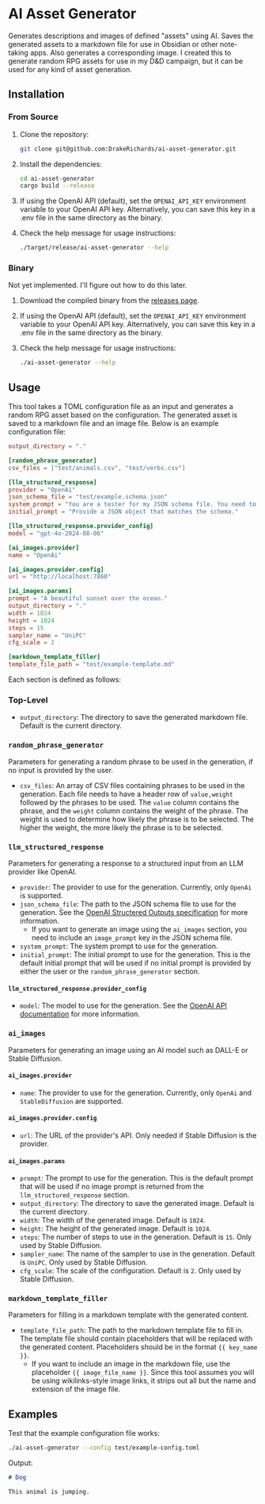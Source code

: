 # AI Asset Generator

Generates descriptions and images of defined "assets" using AI. Saves the generated assets to a markdown file for use in Obsidian or other note-taking apps. Also generates a corresponding image. I created this to generate random RPG assets for use in my D&D campaign, but it can be used for any kind of asset generation.

## Installation

### From Source

1. Clone the repository:

   ```bash
   git clone git@github.com:DrakeRichards/ai-asset-generator.git
   ```

1. Install the dependencies:

   ```bash
   cd ai-asset-generator
   cargo build --release
   ```

1. If using the OpenAI API (default), set the `OPENAI_API_KEY` environment variable to your OpenAI API key. Alternatively, you can save this key in a .env file in the same directory as the binary.
1. Check the help message for usage instructions:

   ```bash
   ./target/release/ai-asset-generator --help
   ```

### Binary

Not yet implemented. I'll figure out how to do this later.

1. Download the compiled binary from the [releases page](https://github.com/DrakeRichards/ai-asset-generator/releases).
1. If using the OpenAI API (default), set the `OPENAI_API_KEY` environment variable to your OpenAI API key. Alternatively, you can save this key in a .env file in the same directory as the binary.
1. Check the help message for usage instructions:

   ```bash
   ./ai-asset-generator --help
   ```

## Usage

This tool takes a TOML configuration file as an input and generates a random RPG asset based on the configuration. The generated asset is saved to a markdown file and an image file. Below is an example configuration file:

```toml
output_directory = "."

[random_phrase_generator]
csv_files = ["test/animals.csv", "test/verbs.csv"]

[llm_structured_response]
provider = "OpenAi"
json_schema_file = "test/example.schema.json"
system_prompt = "You are a tester for my JSON schema file. You need to provide a JSON object that matches the schema."
initial_prompt = "Provide a JSON object that matches the schema."

[llm_structured_response.provider_config]
model = "gpt-4o-2024-08-06"

[ai_images.provider]
name = "OpenAi"

[ai_images.provider.config]
url = "http://localhost:7860"

[ai_images.params]
prompt = "A beautiful sunset over the ocean."
output_directory = "."
width = 1024
height = 1024
steps = 15
sampler_name = "UniPC"
cfg_scale = 2

[markdown_template_filler]
template_file_path = "test/example-template.md"
```

Each section is defined as follows:

### Top-Level

- `output_directory`: The directory to save the generated markdown file. Default is the current directory.

### `random_phrase_generator`

Parameters for generating a random phrase to be used in the generation, if no input is provided by the user.

- `csv_files`: An array of CSV files containing phrases to be used in the generation. Each file needs to have a header row of `value,weight` followed by the phrases to be used. The `value` column contains the phrase, and the `weight` column contains the weight of the phrase. The weight is used to determine how likely the phrase is to be selected. The higher the weight, the more likely the phrase is to be selected.

### `llm_structured_response`

Parameters for generating a response to a structured input from an LLM provider like OpenAI.

- `provider`: The provider to use for the generation. Currently, only `OpenAi` is supported.
- `json_schema_file`: The path to the JSON schema file to use for the generation. See the [OpenAI Structered Outputs specification](https://platform.openai.com/docs/guides/structured-outputs) for more information.
   - If you want to generate an image using the `ai_images` section, you need to include an `image_prompt` key in the JSON schema file.
- `system_prompt`: The system prompt to use for the generation.
- `initial_prompt`: The initial prompt to use for the generation. This is the default initial prompt that will be used if no initial prompt is provided by either the user or the `random_phrase_generator` section.

#### `llm_structured_response.provider_config`

- `model`: The model to use for the generation. See the [OpenAI API documentation](https://beta.openai.com/docs/api-reference/completions/create) for more information.

### `ai_images`

Parameters for generating an image using an AI model such as DALL-E or Stable Diffusion.

#### `ai_images.provider`

- `name`: The provider to use for the generation. Currently, only `OpenAi` and `StableDiffusion` are supported.

#### `ai_images.provider.config`

- `url`: The URL of the provider's API. Only needed if Stable Diffusion is the provider.

#### `ai_images.params`

- `prompt`: The prompt to use for the generation. This is the default prompt that will be used if no image prompt is returned from the `llm_structured_response` section.
- `output_directory`: The directory to save the generated image. Default is the current directory.
- `width`: The width of the generated image. Default is `1024`.
- `height`: The height of the generated image. Default is `1024`.
- `steps`: The number of steps to use in the generation. Default is `15`. Only used by Stable Diffusion.
- `sampler_name`: The name of the sampler to use in the generation. Default is `UniPC`. Only used by Stable Diffusion.
- `cfg_scale`: The scale of the configuration. Default is `2`. Only used by Stable Diffusion.

### `markdown_template_filler`

Parameters for filling in a markdown template with the generated content.

- `template_file_path`: The path to the markdown template file to fill in. The template file should contain placeholders that will be replaced with the generated content. Placeholders should be in the format `{{ key_name }}`.
   - If you want to include an image in the markdown file, use the placeholder `{{ image_file_name }}`. Since this tool assumes you will be using wikilinks-style image links, it strips out all but the name and extension of the image file.

## Examples

Test that the example configuration file works:

```bash
./ai-asset-generator --config test/example-config.toml
```

Output:

```markdown
# Dog

This animal is jumping.
```

